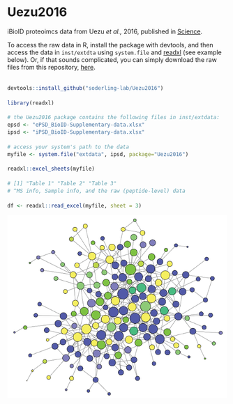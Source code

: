 # Uezu2016

iBioID proteoimcs data from Uezu _et al.,_ 2016, published in
[Science](https://science.sciencemag.org/content/353/6304/1123.full).

To access the raw data in R, install the package with devtools, and then access
the data in `inst/extdta` using `system.file` and
[readxl](https://readxl.tidyverse.org/) (see example below). Or, if that sounds
complicated, you can simply download the raw files from this repository,
[here](./inst/extdata).

```R

devtools::install_github("soderling-lab/Uezu2016")

library(readxl)

# the Uezu2016 package contains the following files in inst/extdata:
epsd <- "ePSD_BioID-Supplementary-data.xlsx"
ipsd <- "iPSD_BioID-Supplementary-data.xlsx"

# access your system's path to the data
myfile <- system.file("extdata", ipsd, package="Uezu2016")

readxl::excel_sheets(myfile)

# [1] "Table 1" "Table 2" "Table 3" 
# ^MS info, Sample info, and the raw (peptide-level) data

df <- readxl::read_excel(myfile, sheet = 3) 

```

![ipsd proteome](ipsd.png)
